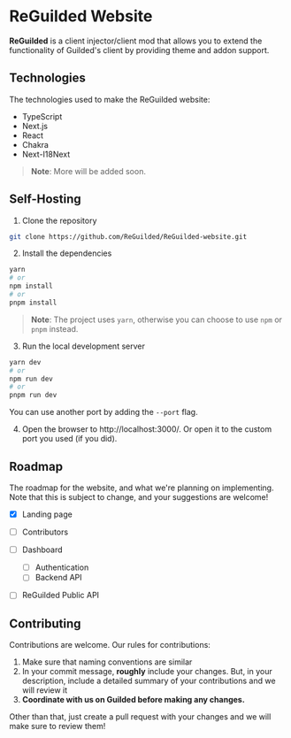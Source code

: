 # ReGuilded Website

**ReGuilded** is a client injector/client mod that allows you to extend the functionality of Guilded's client by providing theme and addon support.

## Technologies
The technologies used to make the ReGuilded website:
- TypeScript
- Next.js
- React
- Chakra
- Next-I18Next

> **Note**: More will be added soon.

## Self-Hosting
1. Clone the repository
```bash
git clone https://github.com/ReGuilded/ReGuilded-website.git
```

2. Install the dependencies
```bash
yarn
# or
npm install
# or
pnpm install
```
> **Note**: The project uses `yarn`, otherwise you can choose to use `npm` or `pnpm` instead.

3. Run the local development server
```bash
yarn dev
# or 
npm run dev
# or
pnpm run dev
```

You can use another port by adding the `--port` flag.

4. Open the browser to http://localhost:3000/. Or open it to the custom port you used (if you did).

## Roadmap
The roadmap for the website, and what we're planning on implementing. Note that this is subject to change, and your suggestions are welcome!

- [x] Landing page
- [ ] Contributors
- [ ] Dashboard
  - [ ] Authentication
  - [ ] Backend API
- [ ] ReGuilded Public API


## Contributing
Contributions are welcome. Our rules for contributions:
1. Make sure that naming conventions are similar
2. In your commit message, **roughly** include your changes. But, in your description, include a detailed summary of your contributions and we will review it
3. **Coordinate with us on Guilded before making any changes.**

Other than that, just create a pull request with your changes and we will make sure to review them!
